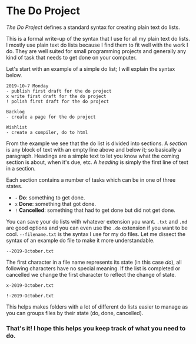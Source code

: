# The Do Project

*The Do Project* defines a standard syntax for creating plain text do lists.

This is a formal write-up of the syntax that I use for all my plain text do lists. I mostly use plain text do lists because I find them to fit well with the work I do. They are well suited for small programming projects and generally any kind of task that needs to get done on your computer.

Let's start with an example of a simple do list; I will explain the syntax below.
```
2019-10-7 Monday
- publish first draft for the do project
x write first draft for the do project
! polish first draft for the do project

Backlog
- create a page for the do project

Wishlist
- create a compiler, do to html
```
From the example we see that the do list is divided into sections. A *section* is any block of text with an empty line above and below it; so basically a paragraph. Headings are a simple text to let you know what the coming section is about, when it's due, etc. A *heading* is simply the first line of text in a section.

Each section contains a number of tasks which can be in one of three states.
- `-` **Do**: something to get done.  
- `x` **Done**: something that got done.  
- `!` **Cancelled**: something that had to get done but did not get done.
  

You can save your do lists with whatever extension you want. `.txt` and `.md` are good options and you can even use the `.do` extension if you want to be cool. `--filename.txt` is the syntax I use for my do files. Let me dissect the syntax of an example do file to make it more understandable.
```
--2019-October.txt
```
The first character in a file name represents its state (in this case *do*), all following characters have no special meaning. If the list is completed or cancelled we change the first character to reflect the change of state.
```
x-2019-October.txt
```
```
!-2019-October.txt
```
This helps makes folders with a lot of different do lists easier to manage as you can groups files by their state (do, done, cancelled).


### That's it! I hope this helps you keep track of what you need to do.